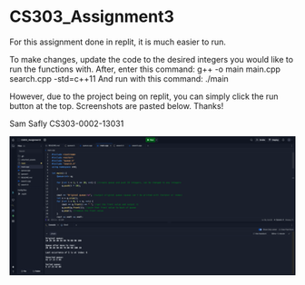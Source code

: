 # CS303_Assignment3
For this assignment done in replit, it is much easier to run.

To make changes, update the code to the desired integers you would like to run the functions with. After, enter this command:
g++ -o main main.cpp search.cpp -std=c++11
And run with this command:
./main

However, due to the project being on replit, you can simply click the run button at the top. Screenshots are pasted below.
Thanks!

Sam Safly
CS303-0002-13031

![Assignment 3 Screenshot](./assignment3-ss.png)